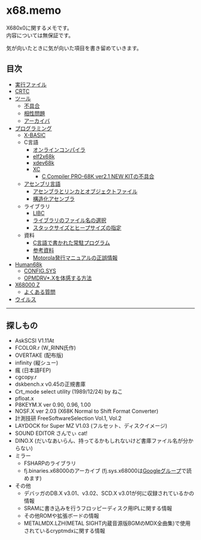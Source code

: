 # x68.memo
X680x0に関するメモです。  
内容については無保証です。

気が向いたときに気が向いた項目を書き留めていきます。

## 目次
* [実行ファイル](execfile.md)
* [CRTC](crtc.md)
* [ツール](tool/README.md)
  * [不具合](tool/bugs.md)
  * [相性問題](tool/conflict.md)
  * [アーカイバ](tool/archiver.md)
* [プログラミング](prog/README.md)
  * [X-BASIC](prog/xbasic.md)
  * C言語
    * [オンラインコンパイラ](prog/onlinecompiler.md)
    * [elf2x68k](prog/elf2x68k.md)
    * [xdev68k](prog/xdev68k.md)
    * [XC](prog/xc/README.md)
      * [C Compiler PRO-68K ver2.1 NEW KITの不具合](prog/xc/bugs.md)
  * [アセンブリ言語](prog/asm.md)
    * [アセンブラとリンカとオブジェクトファイル](prog/aslkobj.md)
    * [構造化アセンブラ](prog/structured_asm.md)
  * ライブラリ
    * [LIBC](prog/libc/README.md)
    * [ライブラリのファイル名の選択](prog/libfilename.md)
    * [スタックサイズとヒープサイズの指定](prog/stack_heap.md)
  * 資料
    * [C言語で書かれた常駐プログラム](prog/tsr_written_in_c.md)
    * [参考資料](prog/reference.md)
    * [Motorola発行マニュアルの正誤情報](prog/m68um_errata.md)
* [Human68k](human68k/README.md)
  * [CONFIG.SYS](human68k/configsys/README.md)
  * [OPMDRV*.Xを体感する方法](human68k/opmdrv.md)
* [X68000 Z](x68z/README.md)
  * [よくある質問](x68z/faq.md)
* [ウイルス](virus.md)


----

## 探しもの

* AskSCSI V1.11At
* FCOLOR.r (W_RINN氏作)
* OVERTAKE (配布版)
* infinity (縦シュー)
* 瘋 (日本語FEP)
* cgcopy.r
* dskbench.x v0.45の正規書庫
* Crt_mode select utility (1989/12/24) by ねこ
* pfloat.x
* P8KEYM.X ver 0.90, 0.96, 1.00
* NOSF.X ver 2.03 (X68K Normal to Shift Format Converter)
* 計測技研 FreeSoftwareSelection Vol.1, Vol.2
* LAYDOCK for Super MZ V1.03 (フルセット、ディスクイメージ)
* SOUND EDITOR さんでぃ cat!
* DINO.X (だいなあいらん、持ってるかもしれないけど書庫ファイル名が分からない)
* ミラー
  * FSHARPのライブラリ
  * fj.binaries.x68000のアーカイブ
    (fj.sys.x68000は[Googleグループ](https://groups.google.com/g/fj.sys.x68000)で読めます)
* その他
  * デバッガのDB.X v3.01、v3.02、SCD.X v3.01が何に収録されているかの情報
  * SRAMに書き込みを行うフロッピーディスク用IPLに関する情報
  * その他ROMや拡張ボードの情報
  * METALMDX.LZH(METAL SIGHT内蔵音源版BGMのMDX全曲集)で使用されているcryptmdxに関する情報

